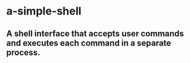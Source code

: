 # a-simple-shell

## A shell interface that accepts user commands and executes each command in a separate process.
